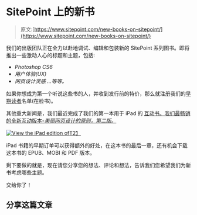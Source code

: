 # SitePoint 上的新书

> 原文:[https://www.sitepoint.com/new-books-on-sitepoint/](https://www.sitepoint.com/new-books-on-sitepoint/)

 [](https://www.sitepoint.com/new-books-on-sitepoint/) 我们的出版团队正在全力以赴地调试、编辑和包装新的 SitePoint 系列图书。即将推出一些激动人心的标题和主题，包括:

*   *Photoshop CS6*
*   *用户体验(UX)*
*   *网页设计灵感*
    *…等等。*

如果你想成为第一个听说这些书的人，并收到发行前的特价，那么就注册我们的[早期读者](https://www.facebook.com/sitepoint/app_137541772984354)名单(在脸书)。

其他重大新闻是，我们最近完成了我们的第一本用于 iPad 的 [互动书。我们最畅销的全新互动版本-*美丽网页设计的原则，第二版。*](http://itunes.apple.com/book/interactive-edition-principles/id526250506?mt=11)

[![View the iPad edition of ](../Images/1a58d546ad69ce924387af523e634427.png "View the iPad edition of ")T2】](http://itunes.apple.com/book/interactive-edition-principles/id526250506?mt=11)

iPad 书籍的早期订单可以获得额外的好处，在这本书的最后一章，还有机会下载这本书的 EPUB、MOBI 和 PDF 版本。

剩下要做的就是，现在请您分享您的想法、评论和想法，告诉我们您希望我们为新书考虑哪些主题。

交给你了！

## 分享这篇文章